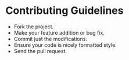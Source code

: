 # Contributing Guidelines

* Fork the project.
* Make your feature addition or bug fix.
* Commit just the modifications.
* Ensure your code is nicely formatted style.
* Send the pull request.
